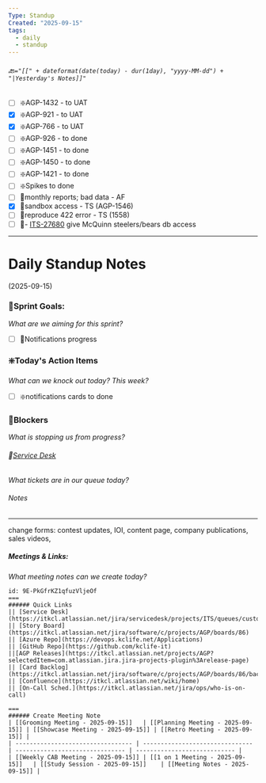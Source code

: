 ```yaml
---
Type: Standup
Created: "2025-09-15"
tags:
  - daily
  - standup
---
```

###### 🔙`="[[" + dateformat(date(today) - dur(1day), "yyyy-MM-dd") + "|Yesterday's Notes]]"` 
- [ ] ❇️AGP-1432 - to UAT
- [x] ❇️AGP-921 - to UAT
- [x] ❇️AGP-766 - to UAT
- [ ] ❇️AGP-926 - to done
- [ ] ❇️AGP-1451 - to done
- [ ] ❇️AGP-1450 - to done
- [ ] ❇️AGP-1421 - to done
- [ ] ❇️Spikes to done
- [ ] 🚫monthly reports; bad data - AF
- [x] 🚫sandbox access - TS (AGP-1546)
- [ ] 🚫reproduce 422 error - TS (1558)
- [ ] 🎫- [ITS-27680](https://itkcl.atlassian.net/jira/servicedesk/projects/ITS/queues/custom/220/ITS-27680) give McQuinn steelers/bears db access
---
# Daily Standup Notes
(2025-09-15)
### 🔁Sprint Goals: 
*What are we aiming for this sprint?* 
- [ ] 🔁Notifications progress

### ❇️Today's Action Items
*What can we knock out today? This week?*
- [ ] ❇️notifications cards to done

### 🚫Blockers
*What is stopping us from progress?*

###### 🎫[Service Desk](https://itkcl.atlassian.net/jira/software/c/projects/AGP/boards/86)
*What tickets are in our queue today?*

###### Notes
---
change forms: contest updates, IOI, content page, company publications, sales videos, 


##### Meetings & Links:
*What meeting notes can we create today?*
```columns
id: 9E-PkGfrKZ1qfuzVljeOf
===
###### Quick Links
|| [Service Desk](https://itkcl.atlassian.net/jira/servicedesk/projects/ITS/queues/custom/220) 
|| [Story Board](https://itkcl.atlassian.net/jira/software/c/projects/AGP/boards/86) 
|| [Azure Repo](https://devops.kclife.net/Applications) 
|| [GitHub Repo](https://github.com/kclife-it)
||[AGP Releases](https://itkcl.atlassian.net/projects/AGP?selectedItem=com.atlassian.jira.jira-projects-plugin%3Arelease-page) 
|| [Card Backlog](https://itkcl.atlassian.net/jira/software/c/projects/AGP/boards/86/backlog) 
|| [Confluence](https://itkcl.atlassian.net/wiki/home) 
|| [On-Call Sched.](https://itkcl.atlassian.net/jira/ops/who-is-on-call) 

===
###### Create Meeting Note
| [[Grooming Meeting - 2025-09-15]]   | [[Planning Meeting - 2025-09-15]] | [[Showcase Meeting - 2025-09-15]] | [[Retro Meeting - 2025-09-15]] |
| --------------------------------- | ------------------------------- | ------------------------------- | ---------------------------- |
| [[Weekly CAB Meeting - 2025-09-15]] | [[1 on 1 Meeting - 2025-09-15]]   | [[Study Session - 2025-09-15]]    | [[Meeting Notes - 2025-09-15]] |

```